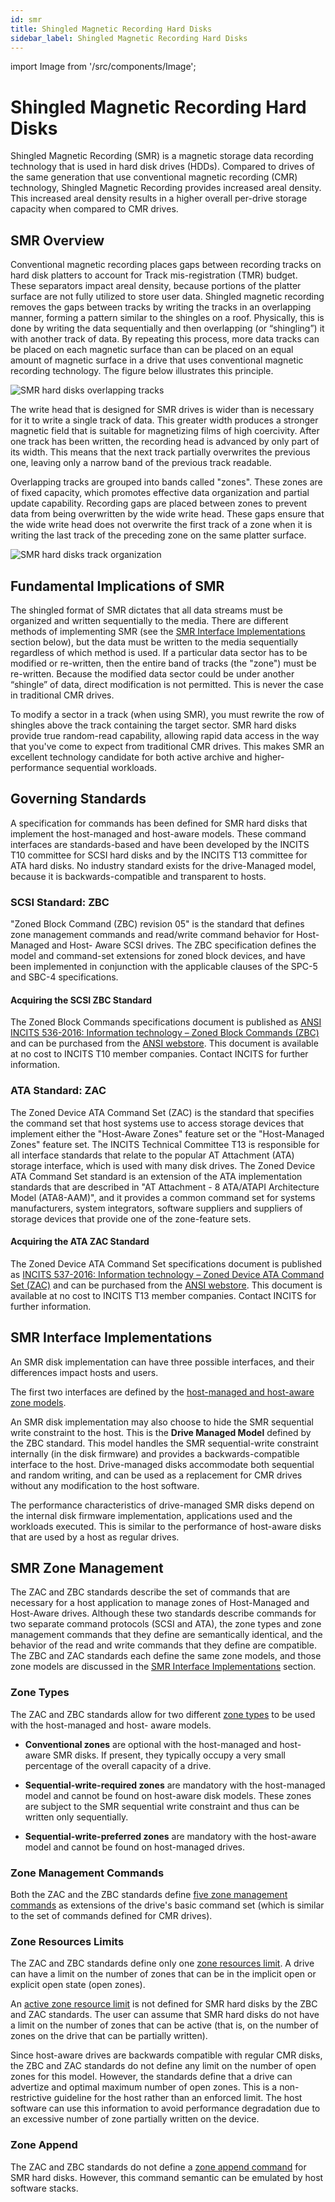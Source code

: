 ```yaml
---
id: smr
title: Shingled Magnetic Recording Hard Disks
sidebar_label: Shingled Magnetic Recording Hard Disks
---
```


import Image from '/src/components/Image';

# Shingled Magnetic Recording Hard Disks

Shingled Magnetic Recording (SMR) is a magnetic storage data recording
technology that is used in hard disk drives (HDDs). Compared to drives of the
same generation that use conventional magnetic recording (CMR) technology,
Shingled Magnetic Recording provides increased areal density. This increased
areal density results in a higher overall per-drive storage capacity when
compared to CMR drives.

## SMR Overview

Conventional magnetic recording places gaps between recording tracks on hard
disk platters to account for Track mis-registration (TMR) budget. These
separators impact areal density, because portions of the platter surface are not
fully utilized to store user data. Shingled magnetic recording removes the gaps
between tracks by writing the tracks in an overlapping manner, forming a pattern
similar to the shingles on a roof. Physically, this is done by writing the data
sequentially and then overlapping (or “shingling”) it with another track of
data. By repeating this process, more data tracks can be placed on each magnetic
surface than can be placed on an equal amount of magnetic surface in a drive
that uses conventional magnetic recording technology. The figure below
illustrates this principle.

<Image src="intro-smr-tracks.png"
title="SMR hard disks overlapping tracks"/>

The write head that is designed for SMR drives is wider than is necessary for
it to write a single track of data. This greater width produces a stronger
magnetic field that is suitable for magnetizing films of high coercivity. After
one track has been written, the recording head is advanced by only part of its
width. This means that the next track partially overwrites the previous one,
leaving only a narrow band of the previous track readable.

Overlapping tracks are grouped into bands called "zones". These zones are of
fixed capacity, which promotes effective data organization and partial update
capability. Recording gaps are placed between zones to prevent data from being
overwritten by the wide write head. These gaps ensure that the wide write head
does not overwrite the first track of a zone when it is writing the last track
of the preceding zone on the same platter surface.

<Image src="intro-smr-zones.png"
title="SMR hard disks track organization"/>

## Fundamental Implications of SMR

The shingled format of SMR dictates that all data streams must be organized and
written sequentially to the media. There are different methods of implementing
SMR (see the [SMR Interface
Implementations](docs/introduction/smr#smr-interface-implementations) section
below), but the data must be written to the media sequentially regardless of
which method is used. If a particular data sector has to be modified or
re-written, then the entire band of tracks (the "zone") must be re-written.
Because the modified data sector could be under another “shingle” of data,
direct modification is not permitted. This is never the case in traditional CMR
drives.

To modify a sector in a track (when using SMR), you must rewrite the row of
shingles above the track containing the target sector. SMR hard disks provide
true random-read capability, allowing rapid data access in the way that you've
come to expect from traditional CMR drives. This makes SMR an excellent
technology candidate for both active archive and higher-performance sequential
workloads.

## Governing Standards

A specification for commands has been defined for SMR hard disks that implement
the host-managed and host-aware models. These command interfaces are
standards-based and have been developed by the INCITS T10 committee for SCSI
hard disks and by the INCITS T13 committee for ATA hard disks. No industry
standard exists for the drive-Managed model, because it is backwards-compatible
and transparent to hosts.

### SCSI Standard: ZBC

"Zoned Block Command (ZBC) revision 05" is the standard that defines zone
management commands and read/write command behavior for Host-Managed and Host-
Aware SCSI drives. The ZBC specification defines the model and command-set
extensions for zoned block devices, and have been implemented in conjunction
with the applicable clauses of the SPC-5 and SBC-4 specifications.

#### Acquiring the SCSI ZBC Standard

The Zoned Block Commands specifications document is published
as <a href="https://standards.incits.org/apps/group_public/project/details.php?project_id=525"
target="_blank">ANSI INCITS 536-2016: Information technology – Zoned Block
Commands (ZBC)</a> and can be purchased from the <a href="http://webstore.ansi.org/"
target="_blank">ANSI webstore</a>. This document is available at no cost to
INCITS T10 member companies. Contact INCITS for further information.

### ATA Standard: ZAC

The Zoned Device ATA Command Set (ZAC) is the standard that specifies the
command set that host systems use to access storage devices that implement
either the "Host-Aware Zones" feature set or the "Host-Managed Zones" feature
set. The INCITS Technical Committee T13 is responsible for all interface
standards that relate to the popular AT Attachment (ATA) storage interface,
which is used with many disk drives. The Zoned Device ATA Command Set standard
is an extension of the ATA implementation standards that are described in "AT
Attachment - 8 ATA/ATAPI Architecture Model (ATA8-AAM)", and it provides a
common command set for systems manufacturers, system integrators, software
suppliers and suppliers of storage devices that provide one of the
zone-feature sets.

#### Acquiring the ATA ZAC Standard

The Zoned Device ATA Command Set specifications document is published
as <a href="https://standards.incits.org/apps/group_public/project/details.php?project_id=403"
target="_blank">INCITS 537-2016: Information technology – Zoned Device ATA
Command Set (ZAC)</a> and can be purchased from the <a href="http://webstore.ansi.org/"
target="_blank">ANSI webstore</a>. This document is available at no cost to
INCITS T13 member companies. Contact INCITS for further information.

## SMR Interface Implementations

An SMR disk implementation can have three possible interfaces, and their
differences impact hosts and users.

The first two interfaces are defined by the [host-managed and host-aware zone
models](zoned-storage.md#zone-models).

An SMR disk implementation may also choose to hide the SMR sequential write
constraint to the host. This is the **Drive Managed Model** defined by the ZBC
standard. This model handles the SMR sequential-write constraint internally (in
the disk firmware) and provides a backwards-compatible interface to the host.
Drive-managed disks accommodate both sequential and random writing, and can be
used as a replacement for CMR drives without any modification to the host
software.

The performance characteristics of drive-managed SMR disks depend on the
internal disk firmware implementation, applications used and the workloads
executed. This is similar to the performance of host-aware disks that are
used by a host as regular drives.

## SMR Zone Management

The ZAC and ZBC standards describe the set of commands that are necessary for a
host application to manage zones of Host-Managed and Host-Aware drives.
Although these two standards describe commands for two separate command
protocols (SCSI and ATA), the zone types and zone management commands that they
define are semantically identical, and the behavior of the read and write
commands that they define are compatible. The ZBC and ZAC standards each define
the same zone models, and those zone models are discussed in the [SMR Interface
Implementations](#smr-interface-implementations) section.

### Zone Types

The ZAC and ZBC standards allow for two different [zone
types](zoned-storage.md#zone-types) to be used with the host-managed and host-
aware models.

* **Conventional zones** are optional with the host-managed and host-aware
  SMR disks. If present, they typically occupy a very small percentage of the
  overall capacity of a drive.

* **Sequential-write-required zones** are mandatory with the host-managed model
  and cannot be found on host-aware disk models. These zones are subject to the
  SMR sequential write constraint and thus can be written only sequentially.

* **Sequential-write-preferred zones** are mandatory with the host-aware model
  and cannot be found on host-managed drives.

### Zone Management Commands

Both the ZAC and the ZBC standards define [five zone management
commands](zoned-storage.md#zone-management-commands) as extensions of the
drive's basic command set (which is similar to the set of commands defined for
CMR drives).

### Zone Resources Limits

The ZAC and ZBC standards define only one [zone resources
limit](zoned-storage.md#zone-resources-limits). A drive can have a limit on the
number of zones that can be in the implicit open or explicit open state (open
zones).

An [active zone resource limit](zoned-storage.md#active-zones-limit) is not
defined for SMR hard disks by the ZBC and ZAC standards.  The user can assume
that SMR hard disks do not have a limit on the number of zones that can be
active (that is, on the number of zones on the drive that can be partially
written).

Since host-aware drives are backwards compatible with regular CMR disks, the
ZBC and ZAC standards do not define any limit on the number of open zones for
this model. However, the standards define that a drive can advertize and optimal
maximum number of open zones. This is a non-restrictive guideline for the host
rather than an enforced limit. The host software can use this information to
avoid performance degradation due to an excessive number of zone partially
written on the device.

### Zone Append

The ZAC and ZBC standards do not define a [zone append
command](zoned-storage.md#zone-append) for SMR hard disks. However, this
command semantic can be emulated by host software stacks.
